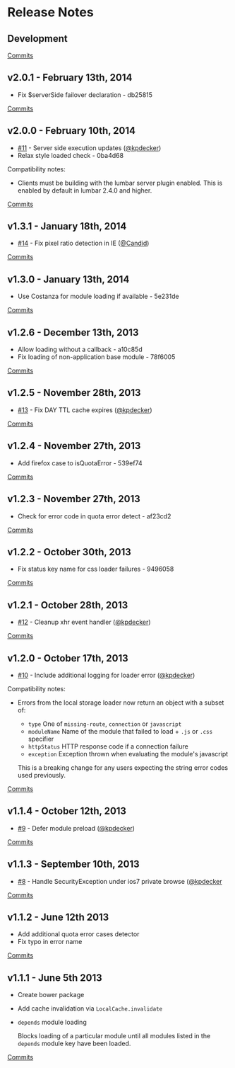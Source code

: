 # Release Notes

## Development

[Commits](https://github.com/walmartlabs/lumbar-loader/compare/v2.0.1...master)

## v2.0.1 - February 13th, 2014
- Fix $serverSide failover declaration - db25815

[Commits](https://github.com/walmartlabs/lumbar-loader/compare/v2.0.0...v2.0.1)

## v2.0.0 - February 10th, 2014
- [#11](https://github.com/walmartlabs/lumbar-loader/pull/11) - Server side execution updates ([@kpdecker](https://api.github.com/users/kpdecker))
- Relax style loaded check - 0ba4d68

Compatibility notes:
- Clients must be building with the lumbar server plugin enabled. This is enabled by default in lumbar 2.4.0 and higher.

[Commits](https://github.com/walmartlabs/lumbar-loader/compare/v1.3.1...v2.0.0)

## v1.3.1 - January 18th, 2014
- [#14](https://github.com/walmartlabs/lumbar-loader/pull/14) - Fix pixel ratio detection in IE ([@Candid](https://api.github.com/users/Candid))

[Commits](https://github.com/walmartlabs/lumbar-loader/compare/v1.3.0...v1.3.1)

## v1.3.0 - January 13th, 2014
- Use Costanza for module loading if available - 5e231de

[Commits](https://github.com/walmartlabs/lumbar-loader/compare/v1.2.6...v1.3.0)

## v1.2.6 - December 13th, 2013

- Allow loading without a callback - a10c85d
- Fix loading of non-application base module - 78f6005

[Commits](https://github.com/walmartlabs/lumbar-loader/compare/v1.2.5...v1.2.6)

## v1.2.5 - November 28th, 2013

- [#13](https://github.com/walmartlabs/lumbar-loader/pull/13) - Fix DAY TTL cache expires ([@kpdecker](https://api.github.com/users/kpdecker))

[Commits](https://github.com/walmartlabs/lumbar-loader/compare/v1.2.4...v1.2.5)

## v1.2.4 - November 27th, 2013

- Add firefox case to isQuotaError - 539ef74

[Commits](https://github.com/walmartlabs/lumbar-loader/compare/v1.2.3...v1.2.4)

## v1.2.3 - November 27th, 2013

- Check for error code in quota error detect - af23cd2

[Commits](https://github.com/walmartlabs/lumbar-loader/compare/v1.2.2...v1.2.3)

## v1.2.2 - October 30th, 2013

- Fix status key name for css loader failures - 9496058

[Commits](https://github.com/walmartlabs/lumbar-loader/compare/v1.2.1...v1.2.2)

## v1.2.1 - October 28th, 2013

- [#12](https://github.com/walmartlabs/lumbar-loader/pull/12) - Cleanup xhr event handler ([@kpdecker](https://api.github.com/users/kpdecker))

[Commits](https://github.com/walmartlabs/lumbar-loader/compare/v1.2.0...v1.2.1)

## v1.2.0 - October 17th, 2013

- [#10](https://github.com/walmartlabs/lumbar-loader/pull/10) - Include additional logging for loader error ([@kpdecker](https://api.github.com/users/kpdecker))

Compatibility notes:
- Errors from the local storage loader now return an object with a subset of:
  - `type` One of `missing-route`, `connection` or `javascript`
  - `moduleName` Name of the module that failed to load + `.js` or `.css` specifier
  - `httpStatus` HTTP response code if a connection failure
  - `exception` Exception thrown when evaluating the module's javascript

  This is a breaking change for any users expecting the string error codes used previously.

[Commits](https://github.com/walmartlabs/lumbar-loader/compare/v1.1.4...v1.2.0)

## v1.1.4 - October 12th, 2013

- [#9](https://github.com/walmartlabs/lumbar-loader/pull/9) - Defer module preload ([@kpdecker](https://api.github.com/users/kpdecker))

[Commits](https://github.com/walmartlabs/lumbar-loader/compare/v1.1.3...v1.1.4)

## v1.1.3 - September 10th, 2013

- [#8](https://github.com/walmartlabs/lumbar-loader/pull/8) - Handle SecurityException under ios7 private browse ([@kpdecker](https://api.github.com/users/kpdecker)

[Commits](https://github.com/walmartlabs/lumbar-loader/compare/v1.1.2...v1.1.3)

## v1.1.2 - June 12th 2013

- Add additional quota error cases detector
- Fix typo in error name

[Commits](https://github.com/walmartlabs/lumbar-loader/compare/v1.1.1...v1.1.2)

## v1.1.1 - June 5th 2013

- Create bower package
- Add cache invalidation via `LocalCache.invalidate`
- `depends` module loading

  Blocks loading of a particular module until all modules listed in the `depends` module key have been loaded.

[Commits](https://github.com/walmartlabs/lumbar-loader/compare/v1.1.0...v1.1.1)
